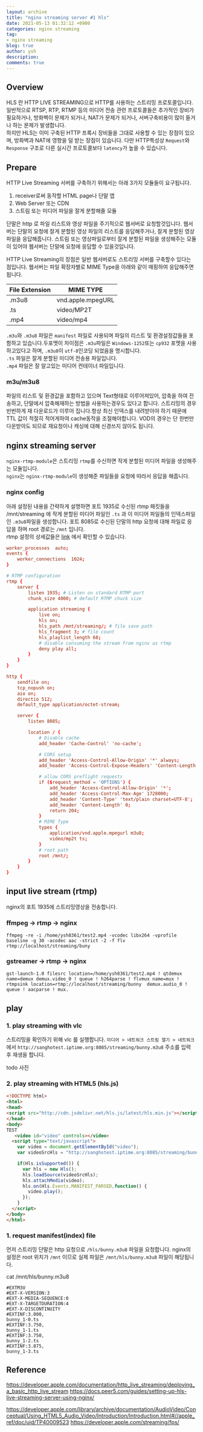 ```yaml
---
layout: archive
title: "nginx streaming server #1 hls"
date: 2021-05-13 01:32:12 +0900
categories: nginx streaming
tag:
- nginx streaming
blog: true
author: ysh
description: 
comments: true
---
```


## Overview
HLS 란 HTTP LIVE STREAMING으로 HTTP를 사용하는 스트리밍 프로토콜입니다. 일반적으로 RTSP, RTP, RTMP 등의 미디어 전송 관련 프로토콜들은 추가적인 장비가 필요하거나, 방화벽이 문제가 되거나, NAT가 문제가 되거나, 서버구축비용이 많이 들거나 하는 문제가 발생합니다.   
하지만 HLS는 이미 구축된 HTTP 프록시 장비들을 그대로 사용할 수 있는 장점이 있으며, 방화벽과 NAT에 영향을 덜 받는 장점이 있습니다. 다만 HTTP특성상 `Request`와 `Response` 구조로 다른 실시간 프로토콜보다 `latency`가 높을 수 있습니다.

## Prepare
HTTP Live Streaming 서버를 구축하기 위해서는 아래 3가지 모듈들이 요구됩니다.
1. receiver로써 동작할 HTML page나 단말 앱
2. Web Server 또는 CDN
3. 스트림 또는 미디어 파일을 잘게 분할해줄 모듈

단말은 http 로 파일 리스트와 영상 파일을 주기적으로 웹서버로 요청할것입니다. 
웹서버는 단말의 요청에 잘게 분할된 영상 파일의 리스트를 응답해주거나, 잘게 분할된 영상 파일을 응답해줍니다.
스트림 또는 영상파일로부터 잘게 분할된 파일을 생성해주는 모듈이 있어야 웹서버는 단말에 요청에 응답할 수 있을것입니다.

HTTP Live Streaming의 장점은 일반 웹서버로도 스트리밍 서버를 구축할수 있다는 점입니다. 웹서버는 파일 확장자별로 MIME Type을 아래와 같이 매핑하여 응답해주면 됩니다.

|File Extension| MIME TYPE|
|---|---|
|.m3u8|vnd.apple.mpegURL|
|.ts|video/MP2T|
|.mp4|video/mp4|

`.m3u`와 `.m3u8` 파일은 `manifest` 파일로 사용되며 파일의 리스트 및 환경설정값들을 포함하고 있습니다.두포멧이 차이점은 `.m3u`파일은 `Windows-1252`또는 `cp932` 포멧을 사용하고있다고 하며, `.m3u8`이 `utf-8`인코딩 되었음을 명시합니다.   
`.ts` 파일은 잘게 분할된 미디어 전송용 파일입니다.   
`.mp4` 파일은 잘 알고있는 미디어 컨테이너 파일입니다.   

### m3u/m3u8
파일의 리스트 및 환경값을 포함하고 있으며 Text형태로 이루어져있어, 압축을 하여 전송하고, 단말에서 압축해재하는 방법을 사용하는경우도 있다고 합니다. 스트리밍의 경우 빈번하게 재 다운로드가 이루어 집니다.항상 최신 인덱스를 내려받아야 하기 때문에 TTL 값이 적절히 적어게하여 cache동작을 조절해야합니다. VOD의 경우는 단 한번만 다운받아도 되므로 재요청이나 캐싱에 대해 신경쓰지 않아도 됩니다.


## nginx streaming server 
`nginx-rtmp-module`은 스트리밍 `rtmp`를 수신하면 작게 분할된 미디어 파일을 생성해주는 모듈입니다.   
`nginx`는 `nginx-rtmp-module`이 생성해준 파일들을 요청에 따라서 응답을 해줍니다.   

### nginx config
아래 설정된 내용을 간략하게 설명하면 포트 1935로 수신된 rtmp 패킷들을 /mnt/streaming 에 작게 분할된 미디어 파일인 `.ts` 과 이 미디어 파일들의 인덱스파일인 `.m3u8`파일을 생성합니다. 포트 8085로 수신된 단말의 http 요청에 대해 파일로 응답을 하며 root 경로는 `/mnt` 입니다.   
rtmp 설정의 상세값들은 [link](https://github.com/arut/nginx-rtmp-module/wiki/Directives#rtmp) 에서 확인할 수 있습니다.

``` conf
worker_processes  auto;
events {
    worker_connections  1024;
}

# RTMP configuration
rtmp {
    server {
        listen 1935; # Listen on standard RTMP port
        chunk_size 4000; # default RTMP chuck size

        application streaming {
            live on;
            hls on;
            hls_path /mnt/streaming/; # file save path
            hls_fragment 3; # file count
            hls_playlist_length 60; 
            # disable consuming the stream from nginx as rtmp
            deny play all;
        }
    }
}

http {
    sendfile on;
    tcp_nopush on;
    aio on;
    directio 512;
    default_type application/octet-stream;

    server {
        listen 8085;

        location / {
            # Disable cache
            add_header 'Cache-Control' 'no-cache';

            # CORS setup
            add_header 'Access-Control-Allow-Origin' '*' always;
            add_header 'Access-Control-Expose-Headers' 'Content-Length';

            # allow CORS preflight requests
            if ($request_method = 'OPTIONS') {
                add_header 'Access-Control-Allow-Origin' '*';
                add_header 'Access-Control-Max-Age' 1728000;
                add_header 'Content-Type' 'text/plain charset=UTF-8';
                add_header 'Content-Length' 0;
                return 204;
            }
            # MIME Type
            types { 
                application/vnd.apple.mpegurl m3u8;
                video/mp2t ts;
            }
            # root path
            root /mnt/;
        }
    }
}


```
## input live stream (rtmp)
nginx의 포트 1935에 스트리밍영상을 전송합니다. 

### ffmpeg -> rtmp -> nginx
```
ffmpeg -re -i /home/ysh8361/test2.mp4 -vcodec libx264 -vprofile baseline -g 30 -acodec aac -strict -2 -f flv rtmp://localhost/streaming/buny
```
### gstreamer -> rtmp -> nginx
```
gst-launch-1.0 filesrc location=/home/ysh8361/test2.mp4 ! qtdemux name=demux demux.video_0 ! queue ! h264parse ! flvmux name=mux ! rtmpsink location=rtmp://localhost/streaming/bunny  demux.audio_0 ! queue ! aacparse ! mux.
```

## play
### 1. play streaming with vlc 
스트리밍을 확인하기 위해 vlc 를 실행합니다. `미디어 > 네트워크 스트림 열기 > 네트워크` 에서 `http://sanghotest.iptime.org:8085/streaming/bunny.m3u8` 주소를 입력 후 재생을 합니다.

todo 사진

### 2. play streaming with HTML5 (hls.js)
``` html
<!DOCTYPE html>
<html>
<head>
<script src="http://cdn.jsdelivr.net/hls.js/latest/hls.min.js"></script>
</head>
<body>
TEST
   <video id="video" controls></video>
  <script type="text/javascript">
    var video = document.getElementById("video");
    var videoSrcHls = "http://sanghotest.iptime.org:8085/streaming/bunny.m3u8";

    if(Hls.isSupported()) {
      var hls = new Hls();
      hls.loadSource(videoSrcHls);
      hls.attachMedia(video);
      hls.on(Hls.Events.MANIFEST_PARSED,function() {
        video.play();
      });
    }
  </script>
</body>
</html>
```



### 1. request manifest(index) file
먼저 스트리밍 단말은 http 요청으로 `/hls/bunny.m3u8` 파일을 요청합니다. nginx의 설정은 root 위치가 `/mnt` 이므로 실제 파일은 `/mnt/hls/bunny.m3u8` 파일이 해당됩니다.

cat /mnt/hls/bunny.m3u8
```
#EXTM3U
#EXT-X-VERSION:3
#EXT-X-MEDIA-SEQUENCE:0
#EXT-X-TARGETDURATION:4
#EXT-X-DISCONTINUITY
#EXTINF:3.000,
bunny_1-0.ts
#EXTINF:3.750,
bunny_1-1.ts
#EXTINF:3.750,
bunny_1-2.ts
#EXTINF:3.875,
bunny_1-3.ts
```


## Reference
https://developer.apple.com/documentation/http_live_streaming/deploying_a_basic_http_live_stream
https://docs.peer5.com/guides/setting-up-hls-live-streaming-server-using-nginx/

https://developer.apple.com/library/archive/documentation/AudioVideo/Conceptual/Using_HTML5_Audio_Video/Introduction/Introduction.html#//apple_ref/doc/uid/TP40009523
https://developer.apple.com/streaming/fps/